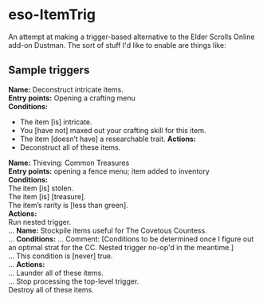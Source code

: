 # eso-ItemTrig
An attempt at making a trigger-based alternative to the Elder Scrolls Online add-on Dustman. The sort of stuff I'd like to enable are things like:

## Sample triggers

**Name:** Deconstruct intricate items.  
**Entry points:** Opening a crafting menu  
**Conditions:**
*	The item [is] intricate.
*	You [have not] maxed out your crafting skill for this item.
*	The item [doesn’t have] a researchable trait.
**Actions:**
*	Deconstruct all of these items.

**Name:** Thieving: Common Treasures  
**Entry points:** opening a fence menu; item added to inventory  
**Conditions:**  
The item [is] stolen.  
The item [is] [treasure].  
The item’s rarity is [less than green].  
**Actions:**  
Run nested trigger.  
... **Name:** Stockpile items useful for The Covetous Countess.  
... **Conditions:**
... Comment: [Conditions to be determined once I figure out an optimal strat for the CC. Nested trigger no-op'd in the meantime.]  
... This condition is [never] true.  
... **Actions:**  
... Launder all of these items.  
... Stop processing the top-level trigger.  
Destroy all of these items.

